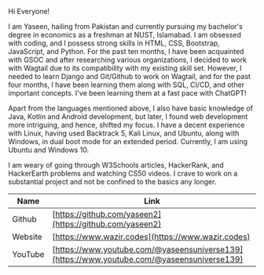 Hi Everyone!

I am Yaseen, hailing from Pakistan and currently pursuing my bachelor's degree in economics as a freshman at NUST, Islamabad. I am obsessed with coding, and I possess strong skills in HTML, CSS, Bootstrap, JavaScript, and Python. For the past ten months, I have been acquainted with GSOC and after researching various organizations, I decided to work with Wagtail due to its compatibility with my existing skill set. However, I needed to learn Django and Git/Github to work on Wagtail, and for the past four months, I have been learning them along with SQL, CI/CD, and other important concepts. I've been learning them at a fast pace with ChatGPT!

Apart from the languages mentioned above, I also have basic knowledge of Java, Kotlin and Android development, but later, I found web development more intriguing, and hence, shifted my focus. I have a decent experience with Linux, having used Backtrack 5, Kali Linux, and Ubuntu, along with Windows, in dual boot mode for an extended period. Currently, I am using Ubuntu and Windows 10.

I am weary of going through W3Schools articles, HackerRank, and HackerEarth problems and watching CS50 videos. I crave to work on a substantial project and not be confined to the basics any longer.


| Name | Link |
| --- | --- |
| Github | [https://github.com/yaseen2](https://github.com/yaseen2) |
| Website | [https://www.wazir.codes](https://www.wazir.codes) |
| YouTube | [https://www.youtube.com/@yaseensuniverse139](https://www.youtube.com/@yaseensuniverse139) |
